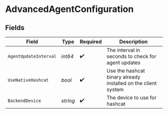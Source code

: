 # AdvancedAgentConfiguration


## Fields

| Field                                                         | Type                                                          | Required                                                      | Description                                                   |
| ------------------------------------------------------------- | ------------------------------------------------------------- | ------------------------------------------------------------- | ------------------------------------------------------------- |
| `AgentUpdateInterval`                                         | *int64*                                                       | :heavy_check_mark:                                            | The interval in seconds to check for agent updates            |
| `UseNativeHashcat`                                            | *bool*                                                        | :heavy_check_mark:                                            | Use the hashcat binary already installed on the client system |
| `BackendDevice`                                               | *string*                                                      | :heavy_check_mark:                                            | The device to use for hashcat                                 |